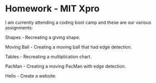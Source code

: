 # Homework - MIT Xpro

I am currently attending a coding boot camp and these are our various assignments:

Shapes - Recreating a giving shape.

Moving Ball - Creating a moving ball that had edge detection.

Tables - Recreating a multiplication chart.

PacMan - Creating a moving PacMan with edge detection.

Hello - Create a website.



